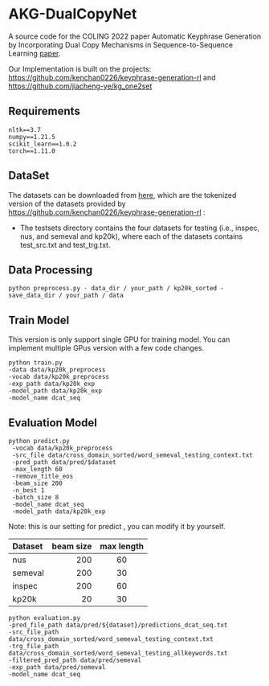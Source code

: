 # AKG-DualCopyNet

A source code for the COLING 2022 paper Automatic Keyphrase Generation by Incorporating Dual Copy
Mechanisms in Sequence-to-Sequence Learning [paper](https://aclanthology.org/2022.coling-1.204/).

Our Implementation is built on the projects:
https://github.com/kenchan0226/keyphrase-generation-rl and https://github.com/jiacheng-ye/kg_one2set

## Requirements

```shell
nltk==3.7
numpy==1.21.5
scikit_learn==1.0.2
torch==1.11.0
```

## DataSet

The datasets can be downloaded
from [here](https://drive.google.com/file/d/1wDZjybrAThhLstVe_hh0fQmKgZbNQgB6/view?usp=sharing), which are the tokenized
version of the datasets provided
by https://github.com/kenchan0226/keyphrase-generation-rl :

* The testsets directory contains the four datasets for testing (i.e., inspec, nus, and semeval and kp20k), where each
  of the datasets contains test_src.txt and test_trg.txt.

## Data Processing

```shell
python preprocess.py - data_dir / your_path / kp20k_sorted - save_data_dir / your_path / data
```

## Train Model

This version is only support single GPU for training model. You can implement multiple GPus version with a few code changes.

```shell
python train.py 
-data data/kp20k_preprocess  
-vocab data/kp20k_preprocess  
-exp_path data/kp20k_exp  
-model_path data/kp20k_exp  
-model_name dcat_seq
```

## Evaluation Model

```shell
python predict.py
 -vocab data/kp20k_preprocess
 -src_file data/cross_domain_sorted/word_semeval_testing_context.txt
 -pred_path data/pred/$dataset
 -max_length 60
 -remove_title_eos
 -beam_size 200
 -n_best 1
 -batch_size 8
 -model_name dcat_seq
 -model_path data/kp20k_exp
```

Note: this is our setting for predict , you can modify it by yourself.

| Dataset | beam size | max length |
|:--------|----------:|:----------:|
| nus     |       200 |     60     |
| semeval |       200 |     30     |
| inspec  |       200 |     60     |
| kp20k   |        20 |     30     |

```shell
python evaluation.py
-pred_file_path data/pred/${dataset}/predictions_dcat_seq.txt
-src_file_path data/cross_domain_sorted/word_semeval_testing_context.txt
-trg_file_path data/cross_domain_sorted/word_semeval_testing_allkeywords.txt
-filtered_pred_path data/pred/semeval
-exp_path data/pred/semeval
-model_name dcat_seq
```




